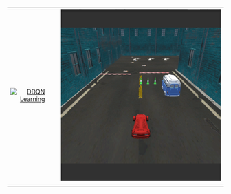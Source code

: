 |||
|:---:|:---:|
<a href="https://github.com/AmrAymanKhalil505/CarSimulation"><img src="https://media.giphy.com/media/XteZyHqKuNtWp0O21w/giphy.gif" alt="DDQN Learning"/></a>| <img src="https://github.com/AmrAymanKhalil505/CarSimulation/blob/master/AutonomousCar2018_2_17f1/Assets/autonomousCar/Amr/photos/CaptureCarsimulatio.PNG?raw=true" width="500" height="400" alt="CaptureCarsimulatio.PNG"> 
|||
